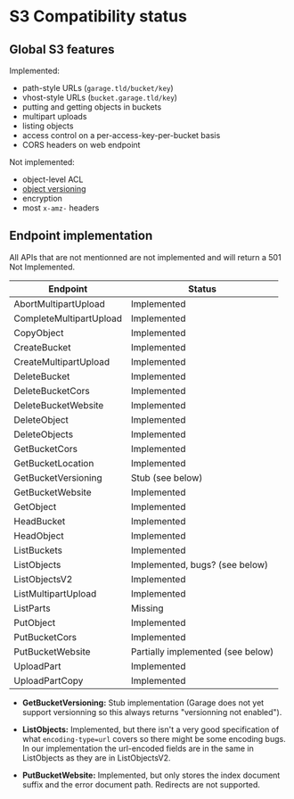 # S3 Compatibility status

## Global S3 features

Implemented:

- path-style URLs (`garage.tld/bucket/key`)
- vhost-style URLs (`bucket.garage.tld/key`)
- putting and getting objects in buckets
- multipart uploads
- listing objects
- access control on a per-access-key-per-bucket basis
- CORS headers on web endpoint

Not implemented:

- object-level ACL
- [object versioning](https://git.deuxfleurs.fr/Deuxfleurs/garage/issues/166)
- encryption
- most `x-amz-` headers


## Endpoint implementation

All APIs that are not mentionned are not implemented and will return a 501 Not Implemented.

| Endpoint                     | Status                           |
|------------------------------|----------------------------------|
| AbortMultipartUpload         | Implemented                      |
| CompleteMultipartUpload      | Implemented                      |
| CopyObject                   | Implemented                      |
| CreateBucket                 | Implemented                      |
| CreateMultipartUpload        | Implemented                      |
| DeleteBucket                 | Implemented                      |
| DeleteBucketCors             | Implemented                      |
| DeleteBucketWebsite          | Implemented                      |
| DeleteObject                 | Implemented                      |
| DeleteObjects                | Implemented                      |
| GetBucketCors                | Implemented                      |
| GetBucketLocation            | Implemented                      |
| GetBucketVersioning          | Stub (see below)                 |
| GetBucketWebsite             | Implemented                      |
| GetObject                    | Implemented                      |
| HeadBucket                   | Implemented                      |
| HeadObject                   | Implemented                      |
| ListBuckets                  | Implemented                      |
| ListObjects                  | Implemented, bugs? (see below)   |
| ListObjectsV2                | Implemented                      |
| ListMultipartUpload          | Implemented                      |
| ListParts                    | Missing                          |
| PutObject                    | Implemented                      |
| PutBucketCors                | Implemented                      |
| PutBucketWebsite             | Partially implemented (see below)|
| UploadPart                   | Implemented                      |
| UploadPartCopy               | Implemented                      |


- **GetBucketVersioning:** Stub implementation (Garage does not yet support versionning so this always returns
"versionning not enabled").

- **ListObjects:** Implemented, but there isn't a very good specification of what `encoding-type=url` covers so there might be some encoding bugs. In our implementation the url-encoded fields are in the same in ListObjects as they are in ListObjectsV2.

- **PutBucketWebsite:** Implemented, but only stores the index document suffix and the error document path. Redirects are not supported.

